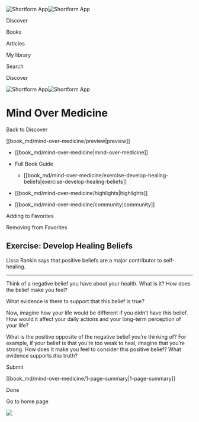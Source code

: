 ![Shortform App](/img/logo.36a2399e.svg)![Shortform App](/img/logo-dark.70c1b072.svg)

Discover

Books

Articles

My library

Search

Discover

![Shortform App](/img/logo.36a2399e.svg)![Shortform App](/img/logo-dark.70c1b072.svg)

# Mind Over Medicine

Back to Discover

[[book_md/mind-over-medicine/preview|preview]]

  * [[book_md/mind-over-medicine|mind-over-medicine]]
  * Full Book Guide

    * [[book_md/mind-over-medicine/exercise-develop-healing-beliefs|exercise-develop-healing-beliefs]]
  * [[book_md/mind-over-medicine/highlights|highlights]]
  * [[book_md/mind-over-medicine/community|community]]



Adding to Favorites 

Removing from Favorites 

## Exercise: Develop Healing Beliefs

Lissa Rankin says that positive beliefs are a major contributor to self-healing.

* * *

Think of a negative belief you have about your health. What is it? How does the belief make you feel?

What evidence is there to support that this belief is true?

Now, imagine how your life would be different if you didn’t have this belief. How would it affect your daily actions and your long-term perception of your life?

What is the positive opposite of the negative belief you’re thinking of? For example, if your belief is that you’re too weak to heal, imagine that you’re strong. How does it make you feel to consider this positive belief? What evidence supports _this_ truth?

Submit 

[[book_md/mind-over-medicine/1-page-summary|1-page-summary]]

Done

Go to home page 

![](https://bat.bing.com/action/0?ti=56018282&Ver=2&mid=5756f034-454c-4e19-8c25-b6e074ee626f&sid=f30c5e70639211ee87d33f0876d93783&vid=f30c9700639211eeb3a75d830392c94f&vids=0&msclkid=N&pi=0&lg=en-US&sw=800&sh=600&sc=24&nwd=1&tl=Shortform%20%7C%20Book&p=https%3A%2F%2Fwww.shortform.com%2Fapp%2Fbook%2Fmind-over-medicine%2Fexercise-develop-healing-beliefs&r=&lt=304&evt=pageLoad&sv=1&rn=281987)
